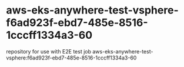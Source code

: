 # aws-eks-anywhere-test-vsphere-f6ad923f-ebd7-485e-8516-1cccff1334a3-60
repository for use with E2E test job aws-eks-anywhere-test-vsphere:f6ad923f-ebd7-485e-8516-1cccff1334a3-60
